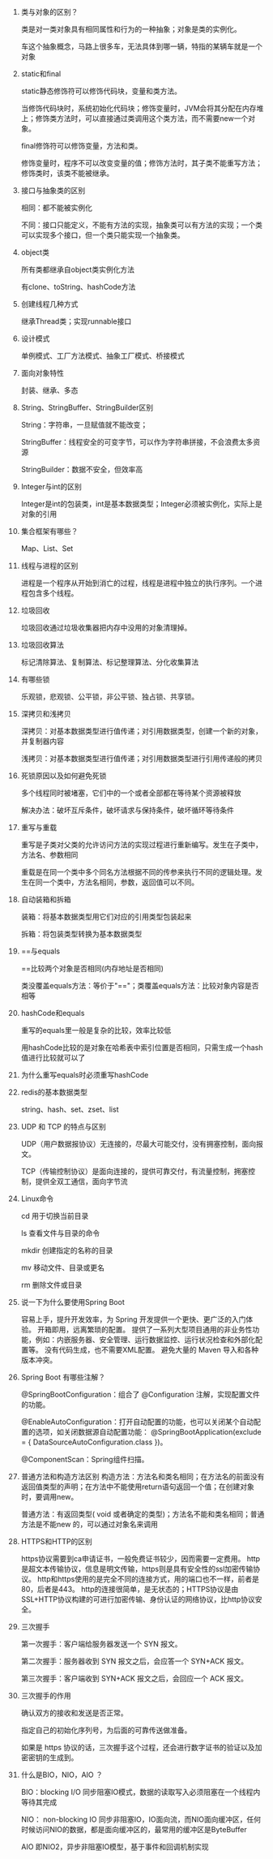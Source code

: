 1. 类与对象的区别？

   类是对一类对象具有相同属性和行为的一种抽象；对象是类的实例化。

   车这个抽象概念，马路上很多车，无法具体到哪一辆，特指的某辆车就是一个对象

2. static和final

   static静态修饰符可以修饰代码块，变量和类方法。

   当修饰代码块时，系统初始化代码块；修饰变量时，JVM会将其分配在内存堆上；修饰类方法时，可以直接通过类调用这个类方法，而不需要new一个对象。

   final修饰符可以修饰变量，方法和类。

   修饰变量时，程序不可以改变变量的值；修饰方法时，其子类不能重写方法；修饰类时，该类不能被继承。

3. 接口与抽象类的区别

   相同：都不能被实例化

   不同：接口只能定义，不能有方法的实现，抽象类可以有方法的实现；一个类可以实现多个接口，但一个类只能实现一个抽象类。

4. object类

   所有类都继承自object类实例化方法

   有clone、toString、hashCode方法

5. 创建线程几种方式

   继承Thread类；实现runnable接口

6. 设计模式

   单例模式、工厂方法模式、抽象工厂模式、桥接模式

7. 面向对象特性

   封装、继承、多态

8. String、StringBuffer、StringBuilder区别

   String：字符串，一旦赋值就不能改变；

   StringBuffer：线程安全的可变字节，可以作为字符串拼接，不会浪费太多资源

   StringBuilder：数据不安全，但效率高

9. Integer与int的区别

   Integer是int的包装类，int是基本数据类型；Integer必须被实例化，实际上是对象的引用

10. 集合框架有哪些？

    Map、List、Set

11. 线程与进程的区别

    进程是一个程序从开始到消亡的过程，线程是进程中独立的执行序列。一个进程包含多个线程。

12. 垃圾回收

    垃圾回收通过垃圾收集器把内存中没用的对象清理掉。

13. 垃圾回收算法

    标记清除算法、复制算法、标记整理算法、分化收集算法

14. 有哪些锁

    乐观锁，悲观锁、公平锁，非公平锁、独占锁、共享锁。

15. 深拷贝和浅拷贝

    深拷贝：对基本数据类型进行值传递；对引用数据类型，创建一个新的对象，并复制器内容

    浅拷贝：对基本数据类型进行值传递；对引用数据类型进行引用传递般的拷贝

16. 死锁原因以及如何避免死锁

    多个线程同时被堵塞，它们中的一个或者全部都在等待某个资源被释放

    解决办法：破坏互斥条件，破坏请求与保持条件，破坏循环等待条件

17. 重写与重载

    重写是子类对父类的允许访问方法的实现过程进行重新编写。发生在子类中，方法名、参数相同

    重载是在同一个类中多个同名方法根据不同的传参来执行不同的逻辑处理。发生在同一个类中，方法名相同，参数，返回值可以不同。

19. 自动装箱和拆箱

    装箱：将基本数据类型用它们对应的引用类型包装起来

    拆箱：将包装类型转换为基本数据类型

20. ==与equals

    ==比较两个对象是否相同(内存地址是否相同)

    类没覆盖equals方法：等价于"=="；类覆盖equals方法：比较对象内容是否相等

21. hashCode和equals

    重写的equals里一般是复杂的比较，效率比较低

    用hashCode比较的是对象在哈希表中索引位置是否相同，只需生成一个hash值进行比较就可以了

21. 为什么重写equals时必须重写hashCode

    

22. redis的基本数据类型

    string、hash、set、zset、list

23. UDP 和 TCP 的特点与区别

    UDP（用户数据报协议）无连接的，尽最大可能交付，没有拥塞控制，面向报文。

    TCP（传输控制协议）是面向连接的，提供可靠交付，有流量控制，拥塞控制，提供全双工通信，面向字节流

24. Linux命令

    cd 用于切换当前目录

    ls 查看文件与目录的命令

    mkdir 创建指定的名称的目录

    mv 移动文件、目录或更名

    rm 删除文件或目录

25. 说一下为什么要使用Spring Boot

    容易上手，提升开发效率，为 Spring 开发提供一个更快、更广泛的入门体验。
    开箱即用，远离繁琐的配置。
    提供了一系列大型项目通用的非业务性功能，例如：内嵌服务器、安全管理、运行数据监控、运行状况检查和外部化配置等。
    没有代码生成，也不需要XML配置。
    避免大量的 Maven 导入和各种版本冲突。

26. Spring Boot 有哪些注解？

    @SpringBootConfiguration：组合了 @Configuration 注解，实现配置文件的功能。

    @EnableAutoConfiguration：打开自动配置的功能，也可以关闭某个自动配置的选项，如关闭数据源自动配置功能： @SpringBootApplication(exclude = { DataSourceAutoConfiguration.class })。

    @ComponentScan：Spring组件扫描。

27. 普通方法和构造方法区别
    构造方法：方法名和类名相同；在方法名的前面没有返回值类型的声明；在方法中不能使用return语句返回一个值；在创建对象时，要调用new。

    普通方法：有返回类型( void 或者确定的类型)；方法名不能和类名相同；普通方法是不能new 的，可以通过对象名来调用

28. HTTPS和HTTP的区别

    https协议需要到ca申请证书，一般免费证书较少，因而需要一定费用。
    http是超文本传输协议，信息是明文传输，https则是具有安全性的ssl加密传输协议。
    http和https使用的是完全不同的连接方式，用的端口也不一样，前者是80，后者是443。
    http的连接很简单，是无状态的；HTTPS协议是由SSL+HTTP协议构建的可进行加密传输、身份认证的网络协议，比http协议安全。

29. 三次握手

    第一次握手：客户端给服务器发送一个 SYN 报文。

    第二次握手：服务器收到 SYN 报文之后，会应答一个 SYN+ACK 报文。

    第三次握手：客户端收到 SYN+ACK 报文之后，会回应一个 ACK 报文。

30. 三次握手的作用

    确认双方的接收和发送是否正常。

    指定自己的初始化序列号，为后面的可靠传送做准备。

    如果是 https 协议的话，三次握手这个过程，还会进行数字证书的验证以及加密密钥的生成到。

31. 什么是BIO，NIO，AIO ？

    BIO：blocking I/O 同步阻塞IO模式，数据的读取写入必须阻塞在一个线程内等待其完成

    NIO： non-blocking IO 同步非阻塞IO，IO面向流，而NIO面向缓冲区，任何时候访问NIO的数据，都是面向缓冲区的，最常用的缓冲区是ByteBuffer

    AIO 即NIO2，异步非阻塞IO模型，基于事件和回调机制实现